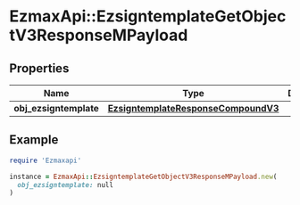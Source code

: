 # EzmaxApi::EzsigntemplateGetObjectV3ResponseMPayload

## Properties

| Name | Type | Description | Notes |
| ---- | ---- | ----------- | ----- |
| **obj_ezsigntemplate** | [**EzsigntemplateResponseCompoundV3**](EzsigntemplateResponseCompoundV3.md) |  |  |

## Example

```ruby
require 'Ezmaxapi'

instance = EzmaxApi::EzsigntemplateGetObjectV3ResponseMPayload.new(
  obj_ezsigntemplate: null
)
```

